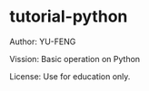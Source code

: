 # tutorial-python
Author: YU-FENG

Vission: Basic operation on Python

License: Use for education only.
